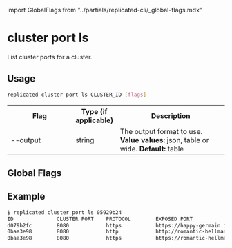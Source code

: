 import GlobalFlags from "../partials/replicated-cli/_global-flags.mdx"

# cluster port ls

List cluster ports for a cluster.

## Usage

```bash
replicated cluster port ls CLUSTER_ID [flags]
```

  <table>
  <tr>
    <th width="30%">Flag</th>
    <th width="20%">Type (if applicable)</th>
    <th width="50%">Description</th>
  </tr>
  <tr>
    <td>--output</td>
    <td>string</td>
    <td>The output format to use. <strong>Value values:</strong> json, table or wide. <strong>Default:</strong> table</td>
  </tr>
</table>

## Global Flags

<GlobalFlags/>

## Example

```bash
$ replicated cluster port ls 05929b24
ID              CLUSTER PORT    PROTOCOL        EXPOSED PORT                                                   WILDCARD        STATUS
d079b2fc        8080            https           https://happy-germain.ingress.replicatedcluster.com            true            pending
0baa3e98        8080            http            http://romantic-hellman.ingress.replicatedcluster.com          false           ready
0baa3e98        8080            https           https://romantic-hellman.ingress.replicatedcluster.com         false           ready
```
